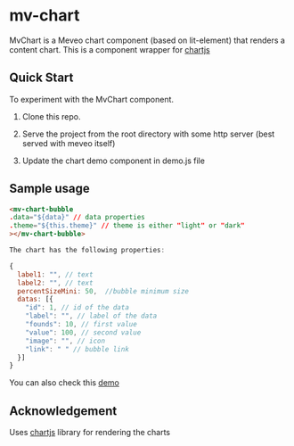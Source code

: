# mv-chart

MvChart is a Meveo chart component (based on lit-element) that renders a content chart.  This is a component wrapper for [chartjs](https://www.chartjs.org/)

## Quick Start

To experiment with the MvChart component.

1. Clone this repo.

2. Serve the project from the root directory with some http server (best served with meveo itself)

3. Update the chart demo component in demo.js file

## Sample usage

```html
<mv-chart-bubble
.data="${data}" // data properties
.theme="${this.theme}" // theme is either "light" or "dark"
></mv-chart-bubble>

```

```javascript
The chart has the following properties:

{
  label1: "", // text
  label2: "", // text
  percentSizeMini: 50,  //bubble minimum size
  datas: [{
    "id": 1, // id of the data
    "label": "", // label of the data
    "founds": 10, // first value
    "value": 100, // second value
    "image": "", // icon
    "link": " " // bubble link
  }]
}
```

You can also check this [demo](https://chart.meveo.org/)

## Acknowledgement
Uses [chartjs](https://www.chartjs.org/) library for rendering the charts